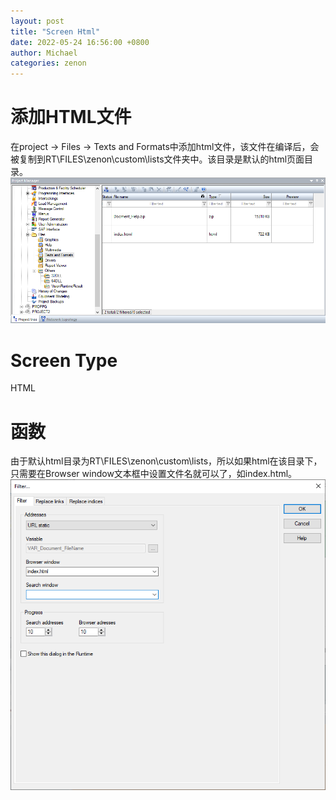 ```yaml
---
layout: post
title: "Screen Html"
date: 2022-05-24 16:56:00 +0800
author: Michael
categories: zenon
---
```


# 添加HTML文件
在project -> Files -> Texts and Formats中添加html文件，该文件在编译后，会被复制到RT\FILES\zenon\custom\lists文件夹中。该目录是默认的html页面目录。  
![日志文件夹](/assets/zenon/htmlfile.png)   

# Screen Type
HTML

# 函数
由于默认html目录为RT\FILES\zenon\custom\lists，所以如果html在该目录下，只需要在Browser window文本框中设置文件名就可以了，如index.html。
![日志文件夹](/assets/zenon/HtmlFilter.png)  
